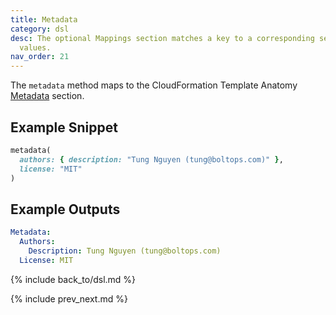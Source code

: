 ```yaml
---
title: Metadata
category: dsl
desc: The optional Mappings section matches a key to a corresponding set of named
  values.
nav_order: 21
---
```


The `metadata` method maps to the CloudFormation Template Anatomy [Metadata](https://docs.aws.amazon.com/AWSCloudFormation/latest/UserGuide/metadata-section-structure.html) section.

## Example Snippet

```ruby
metadata(
  authors: { description: "Tung Nguyen (tung@boltops.com)" },
  license: "MIT"
)
```

## Example Outputs

```yaml
Metadata:
  Authors:
    Description: Tung Nguyen (tung@boltops.com)
  License: MIT
```

{% include back_to/dsl.md %}

{% include prev_next.md %}